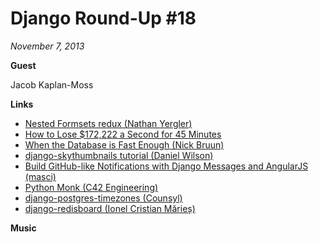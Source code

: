 # Django Round-Up #18

*November 7, 2013*

**Guest**

Jacob Kaplan-Moss

**Links**

* [Nested Formsets redux (Nathan Yergler)](http://yergler.net/blog/2013/09/03/nested-formsets-redux/)
* [How to Lose $172,222 a Second for 45 Minutes](http://pythonsweetness.tumblr.com/post/64740079543/how-to-lose-172-222-a-second-for-45-minutes)
* [When the Database is Fast Enough (Nick Bruun)](http://blog.iconfinder.com/when-the-database-is-fast-enough/)
* [django-skythumbnails tutorial (Daniel Wilson)](http://concentricsky.com/blog/2014/jul/django-skythumbnails-tutorial)
* [Build GitHub-like Notifications with Django Messages and AngularJS (masci)](http://dev.pippi.im/2013/10/22/build-github-like-notifications-with-django-messages-and-angular-js/)
* [Python Monk (C42 Engineering)](http://pythonmonk.com/)
* [django-postgres-timezones (Counsyl)](https://github.com/counsyl/django-postgres-timezones)
* [django-redisboard (Ionel Cristian Mărieș)](https://github.com/ionelmc/django-redisboard)

**Music**